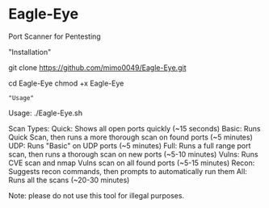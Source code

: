 # Eagle-Eye
Port Scanner for Pentesting
   
   "Installation"
   
git clone https://github.com/mimo0049/Eagle-Eye.git

cd Eagle-Eye
chmod +x Eagle-Eye
    
    "Usage"
Usage: ./Eagle-Eye.sh <TARGET-IP> <TYPE>

Scan Types:
	Quick:	Shows all open ports quickly (~15 seconds)
	Basic:	Runs Quick Scan, then runs a more thorough scan on found ports (~5 minutes)
	UDP:	Runs "Basic" on UDP ports (~5 minutes)
	Full:	Runs a full range port scan, then runs a thorough scan on new ports (~5-10 minutes)
	Vulns:	Runs CVE scan and nmap Vulns scan on all found ports (~5-15 minutes)
	Recon:	Suggests recon commands, then prompts to automatically run them
	All:	Runs all the scans (~20-30 minutes)
   
  Note:  please do not use this tool for illegal purposes.
